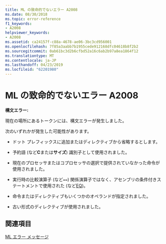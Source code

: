 ```yaml
---
title: ML の致命的でないエラー A2008
ms.date: 08/30/2018
ms.topic: error-reference
f1_keywords:
- A2008
helpviewer_keywords:
- A2008
ms.assetid: ca24157f-c88a-4678-ae06-3bc3cd956001
ms.openlocfilehash: 7f85a3aabb7b1955cede912168dfc04618b8f2b2
ms.sourcegitcommit: 0ab61bc3d2b6cfbd52a16c6ab2b97a8ea1864f12
ms.translationtype: MT
ms.contentlocale: ja-JP
ms.lasthandoff: 04/23/2019
ms.locfileid: "62201980"
---
```

# <a name="ml-nonfatal-error-a2008"></a>ML の致命的でないエラー A2008

**構文エラー:**

現在の場所にあるトークンには、構文エラーが発生しました。

次のいずれかが発生した可能性があります。

- ドット プレフィックスに追加またはディレクティブから省略するとします。

- 予約語 (など**C**または**サイズ**) 識別子として使用されました。

- 現在のプロセッサまたはコプロセッサの選択で提供されていなかった命令が使用されました。

- 実行時の比較演算子 (など`==`) 関係演算子ではなく、アセンブリの条件付きステートメントで使用された (など[EQ](../../assembler/masm/operator-eq.md))。

- 命令またはディレクティブもいくつかのオペランドが指定されました。

- 古い形式のディレクティブが使用されました。

## <a name="see-also"></a>関連項目

[ML エラー メッセージ](../../assembler/masm/ml-error-messages.md)<br/>